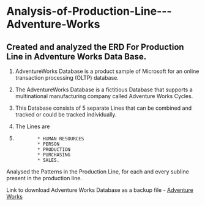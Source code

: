 # Analysis-of-Production-Line---Adventure-Works
             
## Created and analyzed the ERD For Production Line in Adventure Works Data Base.

1. AdventureWorks Database is a product sample of Microsoft for an online transaction processing (OLTP) database. 
2. The AdventureWorks Database is a fictitious Database that supports a multinational manufacturing company called Adventure Works Cycles.
3. This Database consists of 5 separate Lines that can be combined and tracked or could be tracked individually.
 
4. The Lines are 
5. 
               * HUMAN RESOURCES 
               * PERSON 
               * PRODUCTION 
               * PURCHASING  
               * SALES.

Analysed the Patterns in the Production Line, for each and every subline present in the production line.

Link to download Adventure Works Database as a backup file - [Adventure Works](https://github.com/Microsoft/sql-server-samples/releases/tag/adventureworks)
